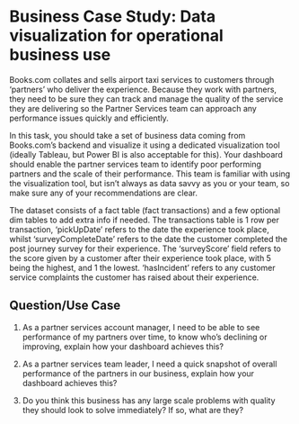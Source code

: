 # Business Case Study: Data visualization for operational business use

Books.com collates and sells airport taxi services to customers through ‘partners’ who deliver the experience. Because they work with partners, they need to be sure they can track and manage the quality of the service they are delivering so the Partner Services team can approach any performance issues quickly and efficiently.

In this task, you should take a set of business data coming from Books.com’s backend and visualize it using a dedicated visualization tool (ideally Tableau, but Power BI is also acceptable for this). Your dashboard should enable the partner services team to identify poor performing partners and the scale of their performance. This team is familiar with using the visualization tool, but isn’t always as data savvy as you or your team, so make sure any of your recommendations are clear.

The dataset consists of a fact table (fact transactions) and a few optional dim tables to add extra info if needed. The transactions table is 1 row per transaction, ‘pickUpDate’ refers to the date the experience took place, whilst ‘surveyCompleteDate’ refers to the date the customer completed the post journey survey for their experience. The ‘surveyScore’ field refers to the score given by a customer after their experience took place, with 5 being the highest, and 1 the lowest. ‘hasIncident’ refers to any customer service complaints the customer has raised about their experience.

##	Question/Use Case

1.	As a partner services account manager, I need to be able to see performance of my partners over time, to know who’s declining or improving, explain how your dashboard achieves this?

2.	As a partner services team leader, I need a quick snapshot of overall performance of the partners in our business, explain how your dashboard achieves this?

3.	Do you think this business has any large scale problems with quality they should look to solve immediately? If so, what are they?
